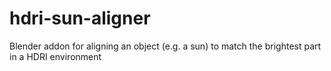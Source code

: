 # hdri-sun-aligner
Blender addon for aligning an object (e.g. a sun) to match the brightest part in a HDRI environment
